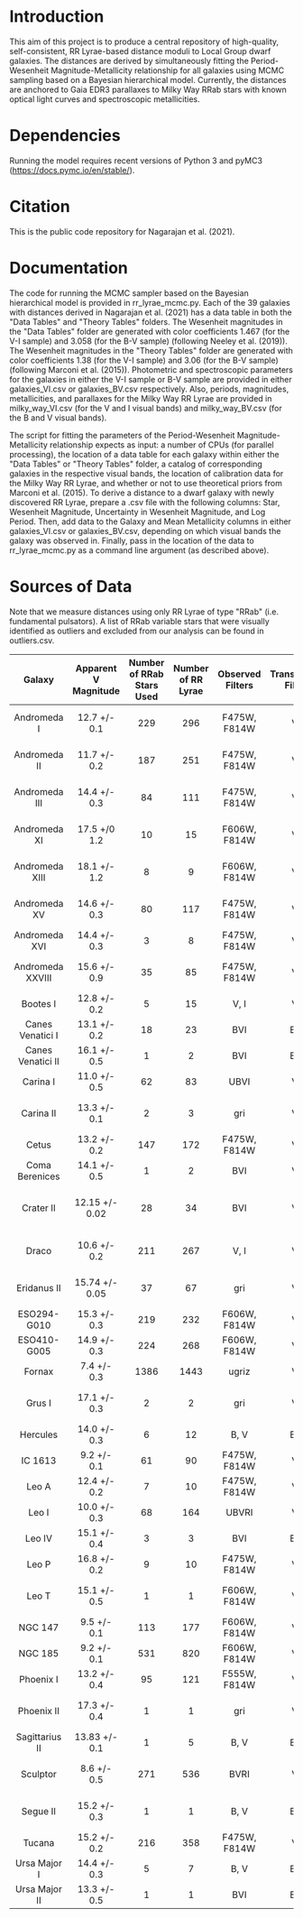 # Introduction

This aim of this project is to produce a central repository of high-quality, self-consistent, RR Lyrae-based distance moduli to Local Group dwarf galaxies. The distances are derived by simultaneously fitting the Period-Wesenheit Magnitude-Metallicity relationship for all galaxies using MCMC sampling based on a Bayesian hierarchical model. Currently, the distances are anchored to Gaia EDR3 parallaxes to Milky Way RRab stars with known optical light curves and spectroscopic metallicities.

# Dependencies

Running the model requires recent versions of Python 3 and pyMC3 (https://docs.pymc.io/en/stable/). 

# Citation

This is the public code repository for Nagarajan et al. (2021).

# Documentation

The code for running the MCMC sampler based on the Bayesian hierarchical model is provided in rr_lyrae_mcmc.py. Each of the 39 galaxies with distances derived in Nagarajan et al. (2021) has a data table in both the "Data Tables" and "Theory Tables" folders. The Wesenheit magnitudes in the "Data Tables" folder are generated with color coefficients 1.467 (for the V-I sample) and 3.058 (for the B-V sample) (following Neeley et al. (2019)). The Wesenheit magnitudes in the "Theory Tables" folder are generated with color coefficients 1.38 (for the V-I sample) and 3.06 (for the B-V sample) (following Marconi et al. (2015)). Photometric and spectroscopic parameters for the galaxies in either the V-I sample or B-V sample are provided in either galaxies_VI.csv or galaxies_BV.csv respectively. Also, periods, magnitudes, metallicities, and parallaxes for the Milky Way RR Lyrae are provided in milky_way_VI.csv (for the V and I visual bands) and milky_way_BV.csv (for the B and V visual bands).

The script for fitting the parameters of the Period-Wesenheit Magnitude-Metallicity relationship expects as input: a number of CPUs (for parallel processing), the location of a data table for each galaxy within either the "Data Tables" or "Theory Tables" folder, a catalog of corresponding galaxies in the respective visual bands, the location of calibration data for the Milky Way RR Lyrae, and whether or not to use theoretical priors from Marconi et al. (2015). To derive a distance to a dwarf galaxy with newly discovered RR Lyrae, prepare a .csv file with the following columns: Star, Wesenheit Magnitude, Uncertainty in Wesenheit Magnitude, and Log Period. Then, add data to the Galaxy and Mean Metallicity columns in either galaxies_VI.csv or galaxies_BV.csv, depending on which visual bands the galaxy was observed in. Finally, pass in the location of the data to rr_lyrae_mcmc.py as a command line argument (as described above).

# Sources of Data
Note that we measure distances using only RR Lyrae of type "RRab" (i.e. fundamental pulsators). A list of RRab variable stars that were visually identified as outliers and excluded from our analysis can be found in outliers.csv.

| Galaxy | Apparent V Magnitude  | Number of RRab Stars Used | Number of RR Lyrae | Observed Filters | Transformed Filters | References|
|:---------------------------:|:----------------:|:--------------------:|:-------------------:|:------------------:|:---------------------:|:--------------------------------------------------------------:
| Andromeda I                 | 12.7 +/- 0.1   | 229                  | 296                 | F475W, F814W       | V, I                  | Martinez-Vazquez et al. (2017) |
| Andromeda II                | 11.7 +/- 0.2   | 187                  | 251                 | F475W, F814W       | V, I                  | Martinez-Vazquez et al. (2017) |
| Andromeda III               | 14.4 +/- 0.3   | 84                   | 111                 | F475W, F814W       | V, I                  | Martinez-Vazquez et al. (2017) |
| Andromeda XI                | 17.5 +/0 1.2   | 10                   | 15                  | F606W, F814W       | V, I                  | Yang & Sarajedini (2012) |
| Andromeda XIII              | 18.1 +/- 1.2   | 8                    | 9                   | F606W, F814W       | V, I                  | Yang & Sarajedini (2012) |
| Andromeda XV                | 14.6 +/- 0.3   | 80                   | 117                 | F475W, F814W       | V, I                  | Martinez-Vazquez et al. (2017) |
| Andromeda XVI               | 14.4 +/- 0.3   | 3                    | 8                   | F475W, F814W       | V, I                  | Monelli et al. (2016) |
| Andromeda XXVIII            | 15.6 +/- 0.9   | 35                   | 85                  | F475W, F814W       | V, I                  | Martinez-Vazquez et al. (2017)  |
| Bootes I                    | 12.8 +/- 0.2   | 5                    | 15                  | V, I               | V, I                  | Dall'Ora et al. (2006) |
| Canes Venatici I            | 13.1 +/- 0.2   | 18                   | 23                  | BVI                | B, V                  | Kuehn et al. (2008)  |
| Canes Venatici II           | 16.1 +/- 0.5   | 1                    | 2                   | BVI                | B, V                  | Greco et al. (2008)    |
| Carina I                    | 11.0 +/- 0.5   | 62                   | 83                  | UBVI               | V, I                  | Coppola et al. (2015) |
| Carina II                   | 13.3 +/- 0.1   | 2                    | 3                   | gri                | V, I                  | Torrealba et al. (2018) |
| Cetus                       | 13.2 +/- 0.2   | 147                  | 172                 | F475W, F814W       | V, I                  | Bernard et al. (2009)  |
| Coma Berenices              | 14.1 +/- 0.5   | 1                    | 2                   | BVI                | V, I                  | Musella et al. (2009) |
| Crater II                   | 12.15 +/- 0.02 | 28                   | 34                  | BVI                | V, I                  | Monelli et al. (2018), Vivas et al. (2019) |
| Draco                       | 10.6 +/- 0.2   | 211                  | 267                 | V, I               | V, I                  | Kinemuchi et al. (2008) |
| Eridanus II                 | 15.74 +/- 0.05 | 37                   | 67                  | gri                | V, I                  | Martinez-Vazquez et al. (2021) |
| ESO294-G010                 | 15.3 +/- 0.3   | 219                  | 232                 | F606W, F814W       | V, I                  | Yang et al. (2014) |
| ESO410-G005                 | 14.9 +/- 0.3   | 224                  | 268                 | F606W, F814W       | V, I                  | Yang et al. (2014) |
| Fornax                      | 7.4 +/- 0.3    | 1386                 | 1443                | ugriz              | V, I                  | Stringer et al. (2021)|
| Grus I                      | 17.1 +/- 0.3   | 2                    | 2                   | gri                | V, I                  | Martinez-Vazquez et al. (2019) |
| Hercules                    | 14.0 +/- 0.3   | 6                    | 12                  | B, V               | B, V                  | Musella et al. (2012) |
| IC 1613                     | 9.2 +/- 0.1    | 61                   | 90                  | F475W, F814W       | V, I                  | Bernard et al. (2010) |
| Leo A                       | 12.4 +/- 0.2   | 7                    | 10                  | F475W, F814W       | V, I                  | Bernard et al. (2013) |
| Leo I                       | 10.0 +/- 0.3   | 68                   | 164                 | UBVRI              | V, I                  | Stetson et al. (2014) |
| Leo IV                      | 15.1 +/- 0.4   | 3                    | 3                   | BVI                | B, V                  | Moretti et al. (2009) |
| Leo P                       | 16.8 +/- 0.2   | 9                    | 10                  | F475W, F814W       | V, I                  | McQuinn et al. (2015) |
| Leo T                       | 15.1 +/- 0.5   | 1                    | 1                   | F606W, F814W       | V, I                  | Clementini et al. (2012) |
| NGC 147                     | 9.5 +/- 0.1    | 113                  | 177                 | F606W, F814W       | V, I                  | Monelli et al. (2017)  |
| NGC 185                     | 9.2 +/- 0.1    | 531                  | 820                 | F606W, F814W       | V, I                  | Monelli et al. (2017)  |
| Phoenix I                   | 13.2 +/- 0.4   | 95                   | 121                 | F555W, F814W       | V, I                  | Ordonez et al. (2014)  |
| Phoenix II                  | 17.3 +/- 0.4   | 1                    | 1                   | gri                | V, I                  | Martinez-Vazquez et al. (2019) |
| Sagittarius II              | 13.83 +/- 0.1  | 1                    | 5                   | B, V               | B, V                  | Joo et al. (2019) |
| Sculptor                    | 8.6 +/- 0.5    | 271                  | 536                 | BVRI               | V, I                  | Martinez-Vazquez et al. (2016) |
| Segue II                    | 15.2 +/- 0.3   | 1                    | 1                   | B, V               | B, V                  | Boettcher et al. (2013)|
| Tucana                      | 15.2 +/- 0.2   | 216                  | 358                 | F475W, F814W       | V, I                  | Bernard et al. (2009) |
| Ursa Major I                | 14.4 +/- 0.3   | 5                    | 7                   | B, V               | B, V                  | Garofalo et al. (2013) |
| Ursa Major II               | 13.3 +/- 0.5   | 1                    | 1                   | BVI                | B, V                  | Dall'Ora et al. (2012) |
